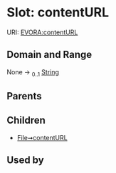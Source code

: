 
# Slot: contentURL



URI: [EVORA:contentURL](https://evora-project.eu/contentURL)


## Domain and Range

None &#8594;  <sub>0..1</sub> [String](types/String.md)

## Parents


## Children

 *  [File➞contentURL](File_contentURL.md)

## Used by

